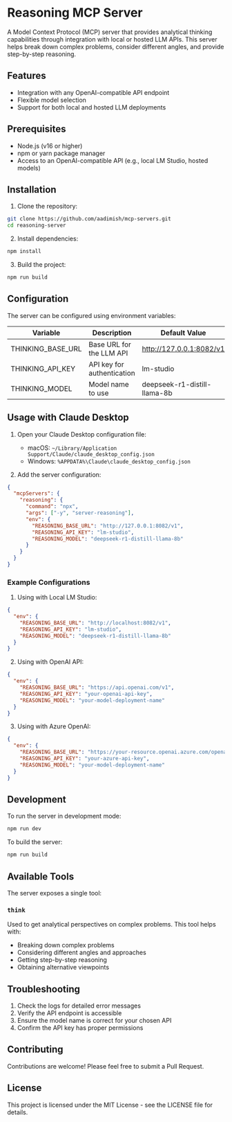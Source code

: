 # Reasoning MCP Server

A Model Context Protocol (MCP) server that provides analytical thinking capabilities through integration with local or hosted LLM APIs. This server helps break down complex problems, consider different angles, and provide step-by-step reasoning.

## Features

- Integration with any OpenAI-compatible API endpoint
- Flexible model selection
- Support for both local and hosted LLM deployments

## Prerequisites

- Node.js (v16 or higher)
- npm or yarn package manager
- Access to an OpenAI-compatible API (e.g., local LM Studio, hosted models)

## Installation

1. Clone the repository:

```bash
git clone https://github.com/aadimish/mcp-servers.git
cd reasoning-server
```

2. Install dependencies:

```bash
npm install
```

3. Build the project:

```bash
npm run build
```

## Configuration

The server can be configured using environment variables:

| Variable          | Description                | Default Value                |
| ----------------- | -------------------------- | ---------------------------- |
| THINKING_BASE_URL | Base URL for the LLM API   | http://127.0.0.1:8082/v1     |
| THINKING_API_KEY  | API key for authentication | lm-studio                    |
| THINKING_MODEL    | Model name to use          | deepseek-r1-distill-llama-8b |

## Usage with Claude Desktop

1. Open your Claude Desktop configuration file:

   - macOS: `~/Library/Application Support/Claude/claude_desktop_config.json`
   - Windows: `%APPDATA%\Claude\claude_desktop_config.json`

2. Add the server configuration:

```json
{
  "mcpServers": {
    "reasoning": {
      "command": "npx",
      "args": ["-y", "server-reasoning"],
      "env": {
        "REASONING_BASE_URL": "http://127.0.0.1:8082/v1",
        "REASONING_API_KEY": "lm-studio",
        "REASONING_MODEL": "deepseek-r1-distill-llama-8b"
      }
    }
  }
}
```

### Example Configurations

1. Using with Local LM Studio:

```json
{
  "env": {
    "REASONING_BASE_URL": "http://localhost:8082/v1",
    "REASONING_API_KEY": "lm-studio",
    "REASONING_MODEL": "deepseek-r1-distill-llama-8b"
  }
}
```

2. Using with OpenAI API:

```json
{
  "env": {
    "REASONING_BASE_URL": "https://api.openai.com/v1",
    "REASONING_API_KEY": "your-openai-api-key",
    "REASONING_MODEL": "your-model-deployment-name"
  }
}
```

3. Using with Azure OpenAI:

```json
{
  "env": {
    "REASONING_BASE_URL": "https://your-resource.openai.azure.com/openai/deployments/your-deployment",
    "REASONING_API_KEY": "your-azure-api-key",
    "REASONING_MODEL": "your-model-deployment-name"
  }
}
```

## Development

To run the server in development mode:

```bash
npm run dev
```

To build the server:

```bash
npm run build
```

## Available Tools

The server exposes a single tool:

### `think`

Used to get analytical perspectives on complex problems. This tool helps with:

- Breaking down complex problems
- Considering different angles and approaches
- Getting step-by-step reasoning
- Obtaining alternative viewpoints

## Troubleshooting

1. Check the logs for detailed error messages
2. Verify the API endpoint is accessible
3. Ensure the model name is correct for your chosen API
4. Confirm the API key has proper permissions

## Contributing

Contributions are welcome! Please feel free to submit a Pull Request.

## License

This project is licensed under the MIT License - see the LICENSE file for details.
